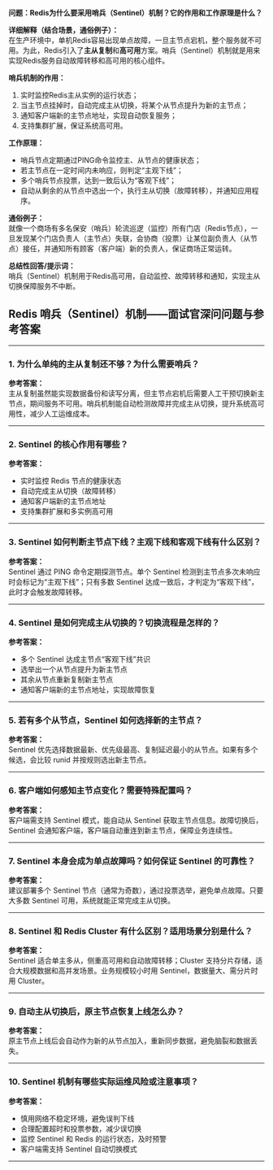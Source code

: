 **问题：Redis为什么要采用哨兵（Sentinel）机制？它的作用和工作原理是什么？**

**详细解释（结合场景，通俗例子）：**  
在生产环境中，单机Redis容易出现单点故障，一旦主节点宕机，整个服务就不可用。为此，Redis引入了**主从复制**和**高可用**方案。哨兵（Sentinel）机制就是用来实现Redis服务自动故障转移和高可用的核心组件。

**哨兵机制的作用：**
1. 实时监控Redis主从实例的运行状态；
2. 当主节点挂掉时，自动完成主从切换，将某个从节点提升为新的主节点；
3. 通知客户端新的主节点地址，实现自动恢复服务；
4. 支持集群扩展，保证系统高可用。

**工作原理：**
- 哨兵节点定期通过PING命令监控主、从节点的健康状态；
- 若主节点在一定时间内未响应，则判定“主观下线”；
- 多个哨兵节点投票，达到一致后认为“客观下线”；
- 自动从剩余的从节点中选出一个，执行主从切换（故障转移），并通知应用程序。

**通俗例子：**  
就像一个商场有多名保安（哨兵）轮流巡逻（监控）所有门店（Redis节点），一旦发现某个门店负责人（主节点）失联，会协商（投票）让某位副负责人（从节点）接任，并通知所有顾客（客户端）新的负责人，保证商场正常运转。

**总结性回答/提示词：**  
哨兵（Sentinel）机制用于Redis高可用，自动监控、故障转移和通知，实现主从切换保障服务不中断。

## Redis 哨兵（Sentinel）机制——面试官深问问题与参考答案

---

### 1. 为什么单纯的主从复制还不够？为什么需要哨兵？

**参考答案：**  
主从复制虽然能实现数据备份和读写分离，但主节点宕机后需要人工干预切换新主节点，期间服务不可用。哨兵机制能自动检测故障并完成主从切换，提升系统高可用性，减少人工运维成本。

---

### 2. Sentinel 的核心作用有哪些？

**参考答案：**  
- 实时监控 Redis 节点的健康状态  
- 自动完成主从切换（故障转移）  
- 通知客户端新的主节点地址  
- 支持集群扩展和多实例高可用

---

### 3. Sentinel 如何判断主节点下线？主观下线和客观下线有什么区别？

**参考答案：**  
Sentinel 通过 PING 命令定期探测节点。单个 Sentinel 检测到主节点多次未响应时会标记为“主观下线”；只有多数 Sentinel 达成一致后，才判定为“客观下线”，此时才会触发故障转移。

---

### 4. Sentinel 是如何完成主从切换的？切换流程是怎样的？

**参考答案：**  
- 多个 Sentinel 达成主节点“客观下线”共识  
- 选举出一个从节点提升为新主节点  
- 其余从节点重新复制新主节点  
- 通知客户端新的主节点地址，实现故障恢复

---

### 5. 若有多个从节点，Sentinel 如何选择新的主节点？

**参考答案：**  
Sentinel 优先选择数据最新、优先级最高、复制延迟最小的从节点。如果有多个候选，会比较 runid 并按规则选出新主节点。

---

### 6. 客户端如何感知主节点变化？需要特殊配置吗？

**参考答案：**  
客户端需支持 Sentinel 模式，能自动从 Sentinel 获取主节点信息。故障切换后，Sentinel 会通知客户端，客户端自动重连到新主节点，保障业务连续性。

---

### 7. Sentinel 本身会成为单点故障吗？如何保证 Sentinel 的可靠性？

**参考答案：**  
建议部署多个 Sentinel 节点（通常为奇数），通过投票选举，避免单点故障。只要大多数 Sentinel 可用，系统就能正常完成主从切换。

---

### 8. Sentinel 和 Redis Cluster 有什么区别？适用场景分别是什么？

**参考答案：**  
Sentinel 适合单主多从，侧重高可用和自动故障转移；Cluster 支持分片存储，适合大规模数据和高并发场景。业务规模较小时用 Sentinel，数据量大、需分片时用 Cluster。

---

### 9. 自动主从切换后，原主节点恢复上线怎么办？

**参考答案：**  
原主节点上线后会自动作为新的从节点加入，重新同步数据，避免脑裂和数据丢失。

---

### 10. Sentinel 机制有哪些实际运维风险或注意事项？

**参考答案：**  
- 慎用网络不稳定环境，避免误判下线  
- 合理配置超时和投票参数，减少误切换  
- 监控 Sentinel 和 Redis 的运行状态，及时预警  
- 客户端需支持 Sentinel 自动切换模式

---